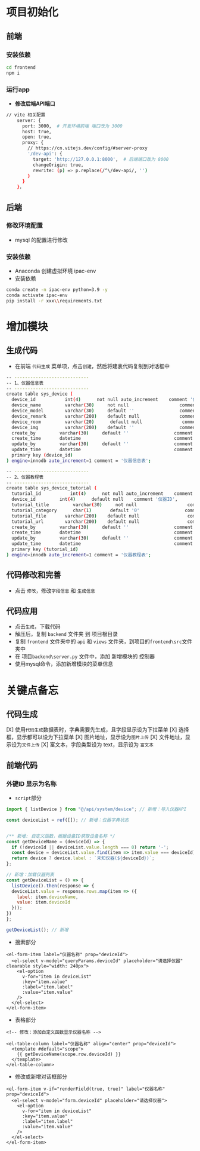 # 项目初始化
## 前端
### 安装依赖
```bash
cd frontend
npm i
```
### 运行app
- **修改后端API端口**
```bash
// vite 相关配置
    server: {
      port: 3000,  # 开发环境前端 端口改为 3000
      host: true,
      open: true,
      proxy: {
        // https://cn.vitejs.dev/config/#server-proxy
        '/dev-api': {
          target: 'http://127.0.0.1:8000',  # 后端端口改为 8000
          changeOrigin: true,
          rewrite: (p) => p.replace(/^\/dev-api/, '')
        }
      }
    }，
```

## 后端
### 修改环境配置
- mysql 的配置进行修改

### 安装依赖
- Anaconda 创建虚拟环境 ipac-env
- 安装依赖
```bash
conda create -n ipac-env python=3.9 -y
conda activate ipac-env
pip install -r xxx\\requirements.txt
```
# 增加模块
## 生成代码
- 在前端 `代码生成` 菜单项，点击`创建`，然后将建表代码复制到对话框中
```bash
-- ----------------------------
-- 1、仪器信息表
-- ----------------------------
create table sys_device (
  device_id           int(4)      not null auto_increment    comment '仪器ID',
  device_name         varchar(30)     not null                   comment '仪器名称',
  device_model        varchar(30)     default ''                 comment '仪器型号',
  device_remark       varchar(200)    default null               comment '功能简介',
  device_room         varchar(20)      default null               comment '存放位置',
  device_img          varchar(200)    default ''                 comment '图片地址',
  create_by         varchar(30)     default ''                 comment '创建者',
  create_time       datetime                                   comment '创建时间',
  update_by         varchar(30)     default ''                 comment '更新者',
  update_time       datetime                                   comment '更新时间',
  primary key (device_id)
) engine=innodb auto_increment=1 comment = '仪器信息表';
```

```bash
-- ----------------------------
-- 2、仪器教程表
-- ----------------------------
create table sys_device_tutorial (
  tutorial_id           int(4)      not null auto_increment    comment '教程ID',
  device_id         int(4)      default null    comment '仪器ID',
  tutorial_title         varchar(30)     not null                   comment '教程标题',
  tutorial_category      char(1)       default '0'                 comment '教程类别(0文本 1视频)',
  tutorial_file       varchar(200)    default null                  comment '本地文件',
  tutorial_url        varchar(200)    default null                  comment '外部链接',
  create_by         varchar(30)     default ''                 comment '创建者',
  create_time       datetime                                   comment '创建时间',
  update_by         varchar(30)     default ''                 comment '更新者',
  update_time       datetime                                   comment '更新时间',
  primary key (tutorial_id)
) engine=innodb auto_increment=1 comment = '仪器教程表';
```
## 代码修改和完善
- 点击 `修改`，修改`字段信息` 和 `生成信息`

## 代码应用
- 点击`生成`，下载代码
- 解压后，复制 `backend` 文件夹 到 项目根目录
- 复制 `frontend` 文件夹中的 `api` 和 `views` 文件夹，到项目的`frontend\src`文件夹中
- 在 项目`backend\server.py` 文件中，添加 新增模块的 控制器
- 使用mysql命令，添加新增模块的菜单信息

# 关键点备忘
## 代码生成
[X] 使用`代码生成`数据表时，字典需要先生成，且字段显示设为下拉菜单
[X] 选择框，显示都可以设为下拉菜单
[X] 图片地址，显示设为`图片上传`
[X] 文件地址，显示设为`文件上传`
[X] 富文本，字段类型设为 text，显示设为 `富文本`

## 前端代码
### 外键ID 显示为名称
- `script`部分
```JavaScript
import { listDevice } from "@/api/system/device"; // 新增：导入仪器API

const deviceList = ref([]); // 新增：仪器字典状态


/** 新增: 自定义函数，根据设备ID获取设备名称 */
const getDeviceName = (deviceId) => {
  if (!deviceId || deviceList.value.length === 0) return '-';
  const device = deviceList.value.find(item => item.value === deviceId);
  return device ? device.label : `未知仪器(${deviceId})`;
};

// 新增：加载仪器列表
const getDeviceList = () => {
  listDevice().then(response => {
  deviceList.value = response.rows.map(item => ({
    label: item.deviceName,
    value: item.deviceId    
  }));
})
};

getDeviceList(); // 新增
```
- 搜索部分
```vue
<el-form-item label="仪器名称" prop="deviceId">
  <el-select v-model="queryParams.deviceId" placeholder="请选择仪器" clearable style="width: 240px">
    <el-option
      v-for="item in deviceList"
      :key="item.value"
      :label="item.label"
      :value="item.value"
    />
  </el-select>
</el-form-item>
```
- 表格部分
```vue
<!-- 修改：添加自定义函数显示仪器名称 -->
      
<el-table-column label="仪器名称" align="center" prop="deviceId">
  <template #default="scope">
    {{ getDeviceName(scope.row.deviceId) }}
  </template>
</el-table-column>
```
- 修改或新增对话框部分
```vue
<el-form-item v-if="renderField(true, true)" label="仪器名称" prop="deviceId">
  <el-select v-model="form.deviceId" placeholder="请选择仪器">
    <el-option
      v-for="item in deviceList"
      :key="item.value"
      :label="item.label"
      :value="item.value"
    />
  </el-select>
</el-form-item>
```

 
